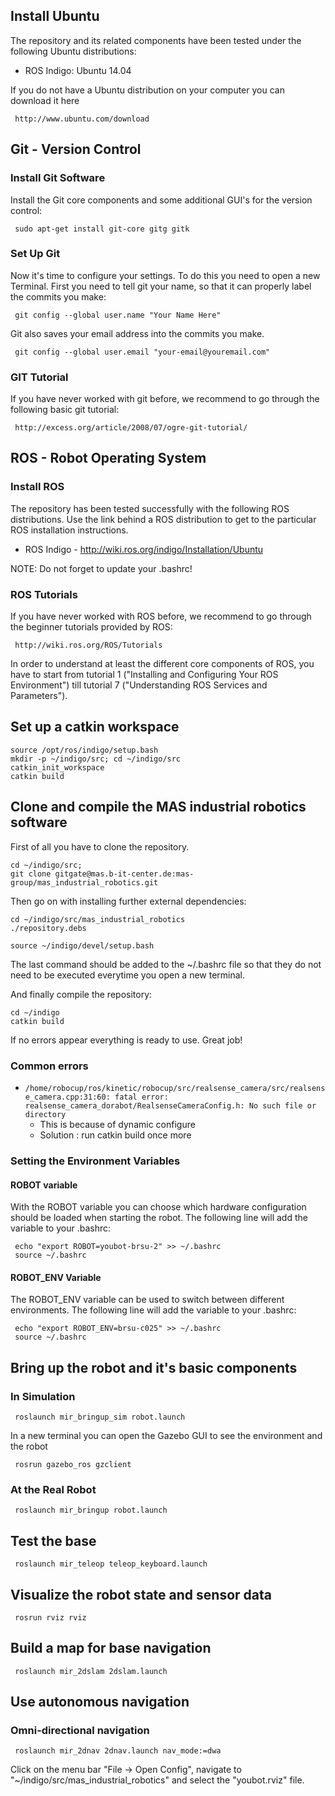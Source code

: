 ## Install Ubuntu
The repository and its related components have been tested under the following Ubuntu distributions:

- ROS Indigo: Ubuntu 14.04

If you do not have a Ubuntu distribution on your computer you can download it here

     http://www.ubuntu.com/download

## Git - Version Control
### Install Git Software
Install the Git core components and some additional GUI's for the version control:

     sudo apt-get install git-core gitg gitk

### Set Up Git
Now it's time to configure your settings. To do this you need to open a new Terminal. First you need to tell git your name, so that it can properly label the commits you make:

     git config --global user.name "Your Name Here"

Git also saves your email address into the commits you make.

     git config --global user.email "your-email@youremail.com"


### GIT Tutorial
If you have never worked with git before, we recommend to go through the following basic git tutorial:

     http://excess.org/article/2008/07/ogre-git-tutorial/


## ROS - Robot Operating System
### Install ROS
The repository has been tested successfully with the following ROS distributions. Use the link behind a ROS distribution to get to the particular ROS installation instructions.


- ROS Indigo - http://wiki.ros.org/indigo/Installation/Ubuntu

NOTE: Do not forget to update your .bashrc!
  

### ROS Tutorials
If you have never worked with ROS before, we recommend to go through the beginner tutorials provided by ROS:

     http://wiki.ros.org/ROS/Tutorials

In order to understand at least the different core components of ROS, you have to start from tutorial 1 ("Installing and Configuring Your ROS Environment") till tutorial 7 ("Understanding ROS Services and Parameters"). 


## Set up a catkin workspace

    source /opt/ros/indigo/setup.bash
    mkdir -p ~/indigo/src; cd ~/indigo/src
    catkin_init_workspace
    catkin build
    
## Clone and compile the MAS industrial robotics software
First of all you have to clone the repository.

    cd ~/indigo/src;
    git clone gitgate@mas.b-it-center.de:mas-group/mas_industrial_robotics.git

Then go on with installing further external dependencies:

    cd ~/indigo/src/mas_industrial_robotics
    ./repository.debs

    source ~/indigo/devel/setup.bash

The last command should be added to the ~/.bashrc file so that they do not need to be executed everytime you open a new terminal.


And finally compile the repository:

    cd ~/indigo
    catkin build


If no errors appear everything is ready to use. Great job!

### Common errors
* `/home/robocup/ros/kinetic/robocup/src/realsense_camera/src/realsense_camera.cpp:31:60: fatal error: realsense_camera_dorabot/RealsenseCameraConfig.h: No such file or directory `
    - This is because of dynamic configure 
    - Solution : run catkin build once more


### Setting the Environment Variables
#### ROBOT variable
With the ROBOT variable you can choose which hardware configuration should be loaded when starting the robot. The following line will add the variable to your .bashrc:

     echo "export ROBOT=youbot-brsu-2" >> ~/.bashrc
     source ~/.bashrc



#### ROBOT_ENV Variable
The ROBOT_ENV variable can be used to switch between different environments. The following line will add the variable to your .bashrc:

     echo "export ROBOT_ENV=brsu-c025" >> ~/.bashrc
     source ~/.bashrc



## Bring up the robot and it's basic components
### In Simulation

     roslaunch mir_bringup_sim robot.launch
     
     
In a new terminal you can open the Gazebo GUI to see the environment and the robot

     rosrun gazebo_ros gzclient

### At the Real Robot

     roslaunch mir_bringup robot.launch
     

## Test the base

     roslaunch mir_teleop teleop_keyboard.launch
     

## Visualize the robot state and sensor data

     rosrun rviz rviz


## Build a map for base navigation

     roslaunch mir_2dslam 2dslam.launch
     

## Use autonomous navigation
### Omni-directional navigation

     roslaunch mir_2dnav 2dnav.launch nav_mode:=dwa

     


Click on the menu bar "File -> Open Config", navigate to "~/indigo/src/mas_industrial_robotics" and select the "youbot.rviz" file.
